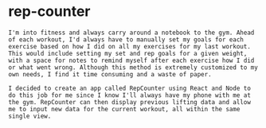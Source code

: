 # rep-counter

	I'm into fitness and always carry around a notebook to the gym. Ahead of each workout, I'd always have to manually set my goals for each exercise based on how I did on all my exercises for my last workout. This would include setting my set and rep goals for a given weight, with a space for notes to remind myself after each exercise how I did or what went wrong. Although this method is extremely customized to my own needs, I find it time consuming and a waste of paper.

	I decided to create an app called RepCounter using React and Node to do this job for me since I know I'll always have my phone with me at the gym. RepCounter can then display previous lifting data and allow me to input new data for the current workout, all within the same single view.

